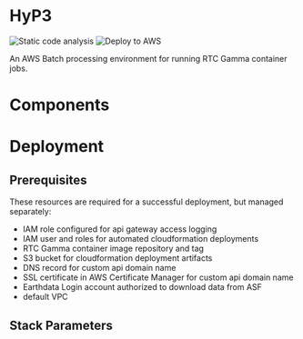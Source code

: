 # HyP3
![Static code analysis](https://github.com/asfadmin/hyp3/workflows/Static%20code%20analysis/badge.svg)
![Deploy to AWS](https://github.com/asfadmin/hyp3/workflows/Deploy%20to%20AWS/badge.svg)

An AWS Batch processing environment for running RTC Gamma container jobs.

# Components

# Deployment

## Prerequisites

These resources are required for a successful deployment, but managed separately:

- IAM role configured for api gateway access logging
- IAM user and roles for automated cloudformation deployments
- RTC Gamma container image repository and tag
- S3 bucket for cloudformation deployment artifacts
- DNS record for custom api domain name
- SSL certificate in AWS Certificate Manager for custom api domain name
- Earthdata Login account authorized to download data from ASF
- default VPC

## Stack Parameters

